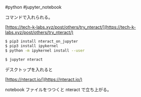 #python #jupyter_notebook 

コマンドで入れられる。

[https://tech-k-labs.xyz/post/others/try_nteract/](https://tech-k-labs.xyz/post/others/try_nteract/)

```bash
$ pip3 install nteract_on_jupyter
$ pip3 install ipykernel
$ python -m ipykernel install --user
```

```bash
$ jupyter nteract
```

デスクトップを入れると

[https://nteract.io/](https://nteract.io/)

notebook ファイルをつつくと nteract で立ち上がる。

